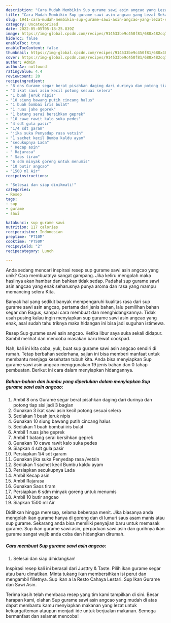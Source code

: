 ```yaml
---
description: "Cara Mudah Membikin Sup gurame sawi asin angcao yang Lezat Sekali"
title: "Cara Mudah Membikin Sup gurame sawi asin angcao yang Lezat Sekali"
slug: 1941-cara-mudah-membikin-sup-gurame-sawi-asin-angcao-yang-lezat-sekali
category: Uncategorized
date: 2022-05-05T05:18:25.839Z
image: https://img-global.cpcdn.com/recipes/914533be9c450f81/680x482cq70/sup-gurame-sawi-asin-angcao-foto-resep-utama.jpg
hideToc: false
enableToc: true
enableTocContent: false
thumbnail: https://img-global.cpcdn.com/recipes/914533be9c450f81/680x482cq70/sup-gurame-sawi-asin-angcao-foto-resep-utama.jpg
cover: https://img-global.cpcdn.com/recipes/914533be9c450f81/680x482cq70/sup-gurame-sawi-asin-angcao-foto-resep-utama.jpg
author: Admin
authorAv: notfound
ratingvalue: 4.4
reviewcount: 20
recipeingredient:
- "8 ons Gurame segar berat pisahkan daging dari durinya dan potong tiap sisi jadi 3 bagian"
- "3 ikat sawi asin kecil potong sesuai selera"
- "1 buah jeruk nipis"
- "10 siung bawang putih cincang halus"
- "1 buah bombai iris bulat"
- "1 ruas jahe geprek"
- "1 batang serai bersihkan geprek"
- "10 cawe rawit kalo suka pedes"
- "4 sdt gula pasir"
- "1/4 sdt garam"
- "jika suka Penyedap rasa vetsin"
- "1 sachet kecil Bumbu kaldu ayam"
- "secukupnya Lada"
- " Kecap asin"
- " Rajarasa"
- " Saos tiram"
- "6 sdm minyak goreng untuk menumis"
- "10 butir angcao"
- "1500 ml Air"
recipeinstructions:

- "Selesai dan siap dinikmati!"
categories:
- Resep
tags:
- sup
- gurame
- sawi

katakunci: sup gurame sawi 
nutrition: 117 calories
recipecuisine: Indonesian
preptime: "PT10M"
cooktime: "PT50M"
recipeyield: "2"
recipecategory: Lunch

---
```





Anda sedang mencari inspirasi resep sup gurame sawi asin angcao yang unik? Cara membuatnya sangat gampang. Jika keliru mengolah maka hasilnya akan hambar dan bahkan tidak sedap. Padahal sup gurame sawi asin angcao yang enak seharusnya punya aroma dan rasa yang mampu memancing selera Kita.





Banyak hal yang sedikit banyak mempengaruhi kualitas rasa dari sup gurame sawi asin angcao, pertama dari jenis bahan, lalu pemilihan bahan segar dan Bagus, sampai cara membuat dan menghidangkannya. Tidak usah pusing kalau ingin menyiapkan sup gurame sawi asin angcao yang enak,      asal sudah tahu triknya maka hidangan ini bisa jadi suguhan istimewa.














Resep Sup gurame sawi asin angcao. Ketika libur saya suka sekali didapur. Sambil melihat dan mencoba masakan baru lewat cookpad.






Nah, kali ini kita coba, yuk, buat sup gurame sawi asin angcao sendiri di rumah. Tetap berbahan sederhana, sajian ini bisa memberi manfaat untuk membantu menjaga kesehatan tubuh kita. Anda bisa menyiapkan Sup gurame sawi asin angcao menggunakan 19 jenis bahan dan 0 tahap pembuatan. Berikut ini cara dalam menyiapkan hidangannya.

<!--inarticleads1-->

##### Bahan-bahan dan bumbu yang diperlukan dalam menyiapkan Sup gurame sawi asin angcao:

1. Ambil 8 ons Gurame segar berat pisahkan daging dari durinya dan potong tiap sisi jadi 3 bagian
1. Gunakan 3 ikat sawi asin kecil potong sesuai selera
1. Sediakan 1 buah jeruk nipis
1. Gunakan 10 siung bawang putih cincang halus
1. Sediakan 1 buah bombai iris bulat
1. Ambil 1 ruas jahe geprek
1. Ambil 1 batang serai bersihkan geprek
1. Gunakan 10 cawe rawit kalo suka pedes
1. Siapkan 4 sdt gula pasir
1. Persiapkan 1/4 sdt garam
1. Gunakan jika suka Penyedap rasa /vetsin
1. Sediakan 1 sachet kecil Bumbu kaldu ayam
1. Persiapkan secukupnya Lada
1. Ambil  Kecap asin
1. Ambil  Rajarasa
1. Gunakan  Saos tiram
1. Persiapkan 6 sdm minyak goreng untuk menumis
1. Ambil 10 butir angcao
1. Siapkan 1500 ml Air


Didihkan hingga meresap, selama beberapa menit. Jika biasanya anda mengolah ikan gurame hanya di goreng dan di lumuri saus asam manis atau sup gurame. Sekarang anda bisa memiliki penyajian baru untuk memasak gurame. Sup ikan gurame sawi asin, perpaduan sawi asin dan gurihnya ikan gurame sangat wajib anda coba dan hidangkan dirumah. 

<!--inarticleads2-->

##### Cara membuat Sup gurame sawi asin angcao:


1. Selesai dan siap dihidangkan!

Inspirasi resep kali ini berasal dari Justtry &amp; Taste. Pilih ikan gurame segar atau baru dimatikan. Minta tukang ikan membersihkan isi perut dan mengambil filletnya. Sup Ikan a la Resto Cahaya Lestari. Sup Ikan Gurame dan Sawi Asin. 

Terima kasih telah membaca resep yang tim kami tampilkan di sini. Besar harapan kami, olahan Sup gurame sawi asin angcao yang mudah di atas dapat membantu kamu menyiapkan makanan yang lezat untuk keluarga/teman ataupun menjadi ide untuk berjualan makanan. Semoga bermanfaat dan selamat mencoba!
